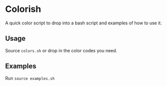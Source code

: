 # Colorish

A quick color script to drop into a bash script and examples of how to use it.

## Usage

Source `colors.sh` or drop in the color codes you need.

## Examples

Run `source examples.sh`


